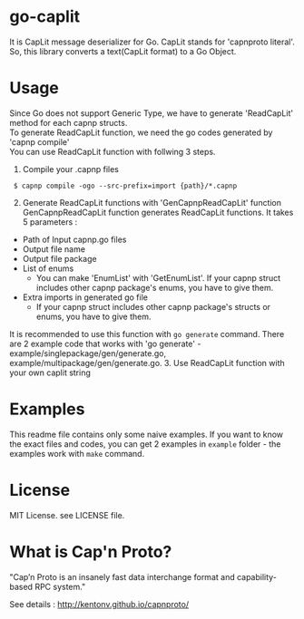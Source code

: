 # go-caplit
It is CapLit message deserializer for Go. CapLit stands for 'capnproto literal'. So, this library converts a text(CapLit format) to a Go Object.

# Usage
Since Go does not support Generic Type, we have to generate 'ReadCapLit' method for each capnp structs.  
To generate ReadCapLit function, we need the go codes generated by 'capnp compile'  
You can use ReadCapLit function with follwing 3 steps.


1. Compile your .capnp files  
 ```
  $ capnp compile -ogo --src-prefix=import {path}/*.capnp
 ```
2. Generate ReadCapLit functions with 'GenCapnpReadCapLit' function  
 GenCapnpReadCapLit function generates ReadCapLit functions. It takes 5 parameters :  
  - Path of Input capnp.go files
  - Output file name
  - Output file package
  - List of enums
    - You can make 'EnumList' with 'GetEnumList'. If your capnp struct includes other capnp package's enums, you have to give them.
  - Extra imports in generated go file
    - If your capnp struct includes other capnp package's structs or enums, you have to give them.  
  
 It is recommended to use this function with `go generate` command. There are 2 example code that works with 'go generate' - example/singlepackage/gen/generate.go, example/multipackage/gen/generate.go.
3. Use ReadCapLit function with your own caplit string

# Examples
This readme file contains only some naive examples. If you want to know the exact files and codes, you can get 2 examples in `example` folder - the examples work with `make` command.  



# License
MIT License. see LICENSE file.

# What is Cap'n Proto?
"Cap’n Proto is an insanely fast data interchange format and capability-based RPC system."

See details : http://kentonv.github.io/capnproto/
